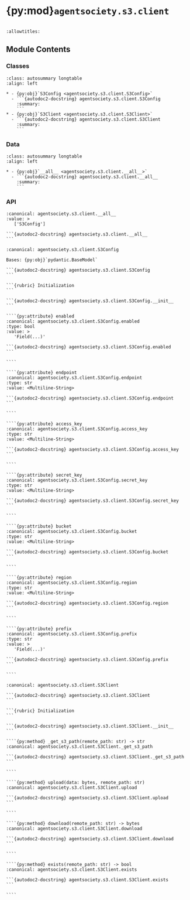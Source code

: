 # {py:mod}`agentsociety.s3.client`

```{py:module} agentsociety.s3.client
```

```{autodoc2-docstring} agentsociety.s3.client
:allowtitles:
```

## Module Contents

### Classes

````{list-table}
:class: autosummary longtable
:align: left

* - {py:obj}`S3Config <agentsociety.s3.client.S3Config>`
  - ```{autodoc2-docstring} agentsociety.s3.client.S3Config
    :summary:
    ```
* - {py:obj}`S3Client <agentsociety.s3.client.S3Client>`
  - ```{autodoc2-docstring} agentsociety.s3.client.S3Client
    :summary:
    ```
````

### Data

````{list-table}
:class: autosummary longtable
:align: left

* - {py:obj}`__all__ <agentsociety.s3.client.__all__>`
  - ```{autodoc2-docstring} agentsociety.s3.client.__all__
    :summary:
    ```
````

### API

````{py:data} __all__
:canonical: agentsociety.s3.client.__all__
:value: >
   ['S3Config']

```{autodoc2-docstring} agentsociety.s3.client.__all__
```

````

`````{py:class} S3Config(/, **data: typing.Any)
:canonical: agentsociety.s3.client.S3Config

Bases: {py:obj}`pydantic.BaseModel`

```{autodoc2-docstring} agentsociety.s3.client.S3Config
```

```{rubric} Initialization
```

```{autodoc2-docstring} agentsociety.s3.client.S3Config.__init__
```

````{py:attribute} enabled
:canonical: agentsociety.s3.client.S3Config.enabled
:type: bool
:value: >
   'Field(...)'

```{autodoc2-docstring} agentsociety.s3.client.S3Config.enabled
```

````

````{py:attribute} endpoint
:canonical: agentsociety.s3.client.S3Config.endpoint
:type: str
:value: <Multiline-String>

```{autodoc2-docstring} agentsociety.s3.client.S3Config.endpoint
```

````

````{py:attribute} access_key
:canonical: agentsociety.s3.client.S3Config.access_key
:type: str
:value: <Multiline-String>

```{autodoc2-docstring} agentsociety.s3.client.S3Config.access_key
```

````

````{py:attribute} secret_key
:canonical: agentsociety.s3.client.S3Config.secret_key
:type: str
:value: <Multiline-String>

```{autodoc2-docstring} agentsociety.s3.client.S3Config.secret_key
```

````

````{py:attribute} bucket
:canonical: agentsociety.s3.client.S3Config.bucket
:type: str
:value: <Multiline-String>

```{autodoc2-docstring} agentsociety.s3.client.S3Config.bucket
```

````

````{py:attribute} region
:canonical: agentsociety.s3.client.S3Config.region
:type: str
:value: <Multiline-String>

```{autodoc2-docstring} agentsociety.s3.client.S3Config.region
```

````

````{py:attribute} prefix
:canonical: agentsociety.s3.client.S3Config.prefix
:type: str
:value: >
   'Field(...)'

```{autodoc2-docstring} agentsociety.s3.client.S3Config.prefix
```

````

`````

`````{py:class} S3Client(config: agentsociety.s3.client.S3Config)
:canonical: agentsociety.s3.client.S3Client

```{autodoc2-docstring} agentsociety.s3.client.S3Client
```

```{rubric} Initialization
```

```{autodoc2-docstring} agentsociety.s3.client.S3Client.__init__
```

````{py:method} _get_s3_path(remote_path: str) -> str
:canonical: agentsociety.s3.client.S3Client._get_s3_path

```{autodoc2-docstring} agentsociety.s3.client.S3Client._get_s3_path
```

````

````{py:method} upload(data: bytes, remote_path: str)
:canonical: agentsociety.s3.client.S3Client.upload

```{autodoc2-docstring} agentsociety.s3.client.S3Client.upload
```

````

````{py:method} download(remote_path: str) -> bytes
:canonical: agentsociety.s3.client.S3Client.download

```{autodoc2-docstring} agentsociety.s3.client.S3Client.download
```

````

````{py:method} exists(remote_path: str) -> bool
:canonical: agentsociety.s3.client.S3Client.exists

```{autodoc2-docstring} agentsociety.s3.client.S3Client.exists
```

````

`````
